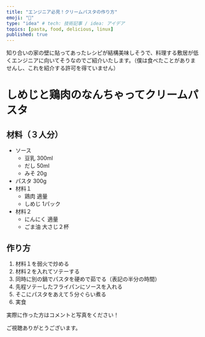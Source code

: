 ```yaml
---
title: "エンジニア必見！クリームパスタの作り方"
emoji: "🌈"
type: "idea" # tech: 技術記事 / idea: アイデア
topics: [pasta, food, delicious, linux]
published: true
---
```


知り合いの家の壁に貼ってあったレシピが結構美味しそうで、料理する敷居が低くエンジニアに向いてそうなのでご紹介いたします。（僕は食べたことがありませんし、これを紹介する許可を得ていません）

# しめじと鶏肉のなんちゃってクリームパスタ
## 材料（３人分）
- ソース
    - 豆乳 300ml
    - だし 50ml
    - みそ 20g
- パスタ 300g
- 材料１
    - 鶏肉 適量
    - しめじ 1パック
- 材料２
    - にんにく 適量
    - ごま油 大さじ２杯

## 作り方
1. 材料１を弱火で炒める
2. 材料２を入れてソテーする
3. 同時に別の鍋でパスタを硬めで茹でる（表記の半分の時間）
4. 先程ソテーしたフライパンにソースを入れる
5. そこにパスタをあえて５分ぐらい煮る
6. 実食

実際に作った方はコメントと写真をください！

ご視聴ありがとうございます。